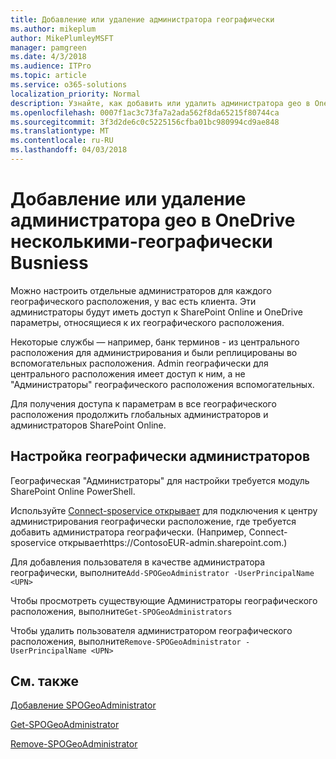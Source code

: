 ```yaml
---
title: Добавление или удаление администратора географически
ms.author: mikeplum
author: MikePlumleyMSFT
manager: pamgreen
ms.date: 4/3/2018
ms.audience: ITPro
ms.topic: article
ms.service: o365-solutions
localization_priority: Normal
description: Узнайте, как добавить или удалить администратора geo в OneDrive для бизнеса Multi-географически.
ms.openlocfilehash: 0007f1ac3c73fa7a2ada562f8da65215f80744ca
ms.sourcegitcommit: 3f3d2de6c0c5225156cfba01bc980994cd9ae848
ms.translationtype: MT
ms.contentlocale: ru-RU
ms.lasthandoff: 04/03/2018
---
```

# <a name="add-or-remove-a-geo-administrator-in-onedrive-for-busniess-multi-geo"></a>Добавление или удаление администратора geo в OneDrive несколькими-географически Busniess

Можно настроить отдельные администраторов для каждого географического расположения, у вас есть клиента. Эти администраторы будут иметь доступ к SharePoint Online и OneDrive параметры, относящиеся к их географического расположения.

Некоторые службы — например, банк терминов - из центрального расположения для администрирования и были реплицированы во вспомогательных расположения. Admin географически для центрального расположения имеет доступ к ним, а не "Администраторы" географического расположения вспомогательных.

Для получения доступа к параметрам в все географического расположения продолжить глобальных администраторов и администраторов SharePoint Online.

## <a name="configuring-geo-administrators"></a>Настройка географически администраторов

Географическая "Администраторы" для настройки требуется модуль SharePoint Online PowerShell.

Используйте [Connect-sposervice открывает](https://docs.microsoft.com/powershell/module/sharepoint-online/Connect-SPOService) для подключения к центру администрирования географически расположение, где требуется добавить администратора географически. (Например, Connect-sposervice открываетhttps://ContosoEUR-admin.sharepoint.com.)

Для добавления пользователя в качестве администратора географически, выполните`Add-SPOGeoAdministrator -UserPrincipalName <UPN>`

Чтобы просмотреть существующие Администраторы географического расположения, выполните`Get-SPOGeoAdministrators`

Чтобы удалить пользователя администратором географического расположения, выполните`Remove-SPOGeoAdministrator -UserPrincipalName <UPN>`

## <a name="see-also"></a>См. также

[Добавление SPOGeoAdministrator](https://docs.microsoft.com/powershell/module/sharepoint-online/add-spogeoadministrator)

[Get-SPOGeoAdministrator](https://docs.microsoft.com/powershell/module/sharepoint-online/get-spogeoadministrator)

[Remove-SPOGeoAdministrator](https://docs.microsoft.com/powershell/module/sharepoint-online/remove-spogeoadministrator)